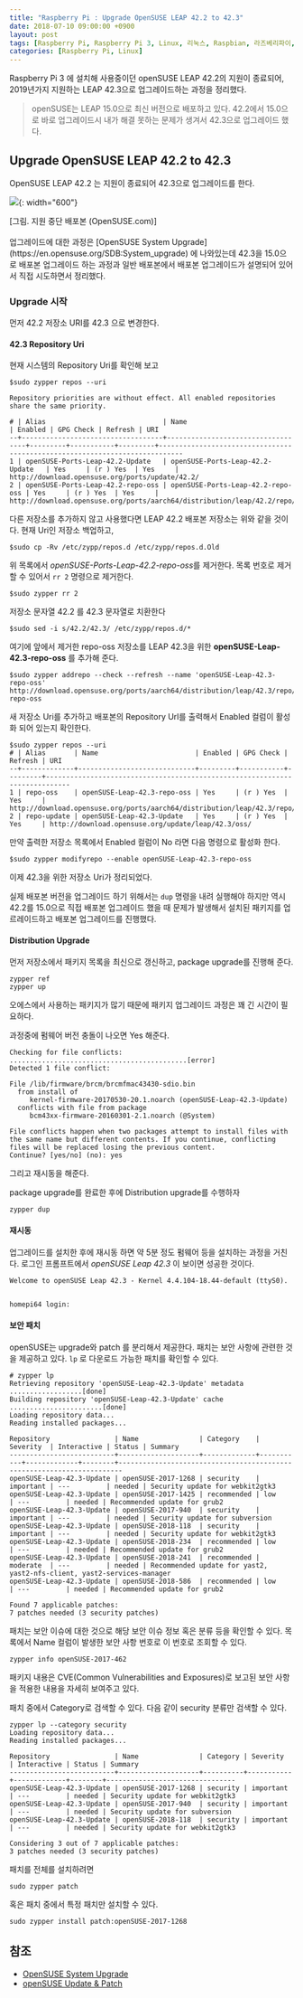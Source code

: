 ```yaml
---
title: "Raspberry Pi : Upgrade OpenSUSE LEAP 42.2 to 42.3"
date: 2018-07-10 09:00:00 +0900
layout: post
tags: [Raspberry Pi, Raspberry Pi 3, Linux, 리눅스, Raspbian, 라즈베리파이, 라즈비안, openSUSE, LEAP 15.0, LEAP 42.3]
categories: [Raspberry Pi, Linux]
---
```


Raspberry Pi 3 에 설치해 사용중이던 openSUSE LEAP 42.2의 지원이 종료되어, 2019년가지 지원하는 LEAP 42.3으로 업그레이드하는 과정을 정리했다. 

> openSUSE는 LEAP 15.0으로 최신 버전으로 배포하고 있다. 42.2에서 15.0으로 바로 업그레이드시 내가 해결 못하는 문제가 생겨서 42.3으로 업그레이드 했다.

## Upgrade OpenSUSE LEAP 42.2 to 42.3

OpenSUSE LEAP 42.2 는 지원이 종료되어 42.3으로 업그레이드를 한다.

![](/images/opensuse/opensuse-discontinued-201807.png){: width="600"}

<figcaption>[그림. 지원 중단 배포본 (OpenSUSE.com)]</figcaption>
<br>
업그레이드에 대한 과정은 [OpenSUSE System Upgrade](https://en.opensuse.org/SDB:System_upgrade) 에 나와있는데 42.3을 15.0으로 배포본 업그레이드 하는 과정과 일반 배포본에서 배포본 업그레이드가 설명되어 있어서 직접 시도하면서 정리했다.


### Upgrade 시작

먼저 42.2 저장소 URI를 42.3 으로 변경한다.

#### 42.3 Repository Uri

현재 시스템의 Repository Uri를 확인해 보고

```terminal
$sudo zypper repos --uri

Repository priorities are without effect. All enabled repositories share the same priority.

# | Alias                             | Name                              | Enabled | GPG Check | Refresh | URI
--+-----------------------------------+-----------------------------------+---------+-----------+---------+----------------------------------------------------------------------------
1 | openSUSE-Ports-Leap-42.2-Update   | openSUSE-Ports-Leap-42.2-Update   | Yes     | (r ) Yes  | Yes     | http://download.opensuse.org/ports/update/42.2/
2 | openSUSE-Ports-Leap-42.2-repo-oss | openSUSE-Ports-Leap-42.2-repo-oss | Yes     | (r ) Yes  | Yes     | http://download.opensuse.org/ports/aarch64/distribution/leap/42.2/repo/oss/
```

다른 저장소를 추가하지 않고 사용했다면 LEAP 42.2 배포본 저장소는 위와 같을 것이다. 현재 Uri인 저장소 백업하고,

```terminal
$sudo cp -Rv /etc/zypp/repos.d /etc/zypp/repos.d.Old
```


위 목록에서 *openSUSE-Ports-Leap-42.2-repo-oss*를 제거한다. 목록 번호로 제거할 수 있어서 `rr 2` 명령으로 제거한다.

```terminal
$sudo zypper rr 2
```


저장소 문자열 42.2 를 42.3 문자열로 치환한다

```terminal
$sudo sed -i s/42.2/42.3/ /etc/zypp/repos.d/*
```

여기에 앞에서 제거한 repo-oss 저장소를 LEAP 42.3을 위한 **openSUSE-Leap-42.3-repo-oss** 를 추가해 준다.

```terminal
$sudo zypper addrepo --check --refresh --name 'openSUSE-Leap-42.3-repo-oss' http://download.opensuse.org/ports/aarch64/distribution/leap/42.3/repo/oss/ repo-oss
```

새 저장소 Uri를 추가하고 배포본의 Repository Url를 출력해서 Enabled 컬럼이 활성화 되어 있는지 확인한다.

```terminal
$sudo zypper repos --uri
# | Alias       | Name                        | Enabled | GPG Check | Refresh | URI
--+-------------+-----------------------------+---------+-----------+---------+----------------------------------------------------------------------------
1 | repo-oss    | openSUSE-Leap-42.3-repo-oss | Yes     | (r ) Yes  | Yes     | http://download.opensuse.org/ports/aarch64/distribution/leap/42.3/repo/oss/
2 | repo-update | openSUSE-Leap-42.3-Update   | Yes     | (r ) Yes  | Yes     | http://download.opensuse.org/update/leap/42.3/oss/
```

만약 출력한 저장소 목록에서 Enabled 컬럼이 No 라면 다음 명령으로 활성화 한다.

```terminal
$sudo zypper modifyrepo --enable openSUSE-Leap-42.3-repo-oss
```

이제 42.3을 위한 저장소 Uri가 정리되었다.

실제 배포본 버전을 업그레이드 하기 위해서는 `dup` 명령을 내려 실행해야 하지만 역시 42.2를 15.0으로 직접 배포본 업그레이드 했을 때 문제가 발생해서 설치된 패키지를 업르레이드하고 배포본 업그레이드를 진행했다.

####  Distribution Upgrade

먼저 저장소에서 패키지 목록을 최신으로 갱신하고, package upgrade를 진행해 준다.

```terminal
zypper ref
zypper up
```

오에스에서 사용하는 패키지가 많기 때문에 패키지 업그레이드 과정은 꽤 긴 시간이 필요하다. 

과정중에 펌웨어 버전 충돌이 나오면 Yes 해준다.

```terminal
Checking for file conflicts: ............................................[error]
Detected 1 file conflict:

File /lib/firmware/brcm/brcmfmac43430-sdio.bin
  from install of
     kernel-firmware-20170530-20.1.noarch (openSUSE-Leap-42.3-Update)
  conflicts with file from package
     bcm43xx-firmware-20160301-2.1.noarch (@System)

File conflicts happen when two packages attempt to install files with the same name but different contents. If you continue, conflicting files will be replaced losing the previous content.
Continue? [yes/no] (no): yes
```

그리고 재시동을 해준다.

package upgrade를 완료한 후에 Distribution upgrade를 수행하자

```terminal
zypper dup
```



#### 재시동

업그레이드를 설치한 후에 재시동 하면 약 5분 정도 펌웨어 등을 설치하는 과정을 거친다. 로그인 프롬프트에서 *openSUSE Leap 42.3* 이 보이면 성공한 것이다.


```terminal
Welcome to openSUSE Leap 42.3 - Kernel 4.4.104-18.44-default (ttyS0).


homepi64 login:
```


#### 보안 패치

openSUSE는 upgrade와 patch 를 분리해서 제공한다. 패치는 보안 사항에 관련한 것을 제공하고 있다. `lp` 로 다운로드 가능한 패치를 확인할 수 있다.

```
# zypper lp
Retrieving repository 'openSUSE-Leap-42.3-Update' metadata ..................[done]
Building repository 'openSUSE-Leap-42.3-Update' cache .......................[done]
Loading repository data...
Reading installed packages...

Repository                | Name               | Category    | Severity  | Interactive | Status | Summary
--------------------------+--------------------+-------------+-----------+-------------+--------+-----------------------------------------------------------------------
openSUSE-Leap-42.3-Update | openSUSE-2017-1268 | security    | important | ---         | needed | Security update for webkit2gtk3
openSUSE-Leap-42.3-Update | openSUSE-2017-1425 | recommended | low       | ---         | needed | Recommended update for grub2
openSUSE-Leap-42.3-Update | openSUSE-2017-940  | security    | important | ---         | needed | Security update for subversion
openSUSE-Leap-42.3-Update | openSUSE-2018-118  | security    | important | ---         | needed | Security update for webkit2gtk3
openSUSE-Leap-42.3-Update | openSUSE-2018-234  | recommended | low       | ---         | needed | Recommended update for grub2
openSUSE-Leap-42.3-Update | openSUSE-2018-241  | recommended | moderate  | ---         | needed | Recommended update for yast2, yast2-nfs-client, yast2-services-manager
openSUSE-Leap-42.3-Update | openSUSE-2018-586  | recommended | low       | ---         | needed | Recommended update for grub2

Found 7 applicable patches:
7 patches needed (3 security patches)
```

패치는 보안 이슈에 대한 것으로 해당 보안 이슈 정보 혹은 분류 등을 확인할 수 있다. 목록에서 Name 컬럼이 발생한 보안 사항 번호로 이 번호로 조회할 수 있다.

```terminal
zypper info openSUSE-2017-462
```

패키지 내용은 CVE(Common Vulnerabilities and Exposures)로 보고된 보안 사항을 적용한 내용을 자세히 보여주고 있다.

패치 중에서 Category로 검색할 수 있다. 다음 같이 security 분류만 검색할 수 있다.

```terminal
zypper lp --category security
Loading repository data...
Reading installed packages...

Repository                | Name               | Category | Severity  | Interactive | Status | Summary
--------------------------+--------------------+----------+-----------+-------------+--------+--------------------------------
openSUSE-Leap-42.3-Update | openSUSE-2017-1268 | security | important | ---         | needed | Security update for webkit2gtk3
openSUSE-Leap-42.3-Update | openSUSE-2017-940  | security | important | ---         | needed | Security update for subversion
openSUSE-Leap-42.3-Update | openSUSE-2018-118  | security | important | ---         | needed | Security update for webkit2gtk3

Considering 3 out of 7 applicable patches:
3 patches needed (3 security patches)
```

패치를 전체를 설치하려면

```terminal
sudo zypper patch
```

혹은 패치 중에서 특정 패치만 설치할 수 있다.

```terminal
sudo zypper install patch:openSUSE-2017-1268
```


## 참조

 - [OpenSUSE System Upgrade](https://en.opensuse.org/SDB:System_upgrade)
 - [openSUSE Update & Patch](https://lukerawlins.com/opensuse-patch-vs-update/)

